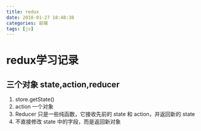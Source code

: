 ```yaml
---
title: redux
date: 2018-01-27 18:48:38
categories: 前端
tags: [js]
---
```


# redux学习记录

## 三个对象 __state__,__action__,__reducer__

1. store.getState()
2. action 一个对象
3. Reducer 只是一些纯函数，它接收先前的 state 和 action，并返回新的 state
4. 不直接修改 state 中的字段，而是返回新对象